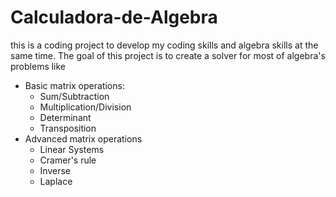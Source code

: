 #  Calculadora-de-Algebra
this is a coding project to develop my coding skills and algebra skills at the same time. The goal of this project is to create a solver for most of algebra's problems like
- Basic matrix operations:
  - Sum/Subtraction
  - Multiplication/Division
  - Determinant
  - Transposition
- Advanced matrix operations
  - Linear Systems
  - Cramer's rule
  - Inverse
  - Laplace
